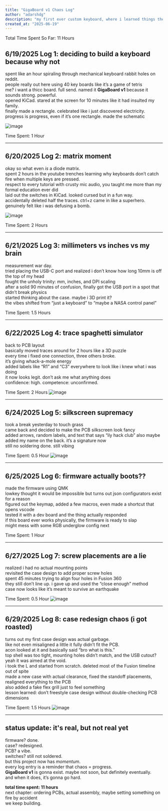 ```yaml
---
title: "GigaBoard v1 Chaos Log"
author: "adarshdg"
description: "my first ever custom keyboard, where i learned things the chaotic way"
created_at: "2025-06-19"
---
```

Total Time Spent So Far: 11 Hours

## **6/19/2025 Log 1: deciding to build a keyboard because why not**

spent like an hour spiraling through mechanical keyboard rabbit holes on reddit.  
people really out here using 40 key boards like it’s a game of tetris  
me? i want a thicc board. full send. named it **GigaBoard v1** because it sounds strong. powerful.  
opened KiCad. stared at the screen for 10 minutes like it had insulted my family.  
finally made a rectangle. celebrated like i just discovered electricity.  
progress is progress, even if it’s one rectangle.
made the schematic

![image](https://github.com/user-attachments/assets/c0b2a086-d88d-46cd-acbf-96c8ab8a776e)


Time Spent: 1 Hour

---

## **6/20/2025 Log 2: matrix moment**

okay so what even *is* a diode matrix.  
spent 2 hours in the youtube trenches learning why keyboards don’t catch fire when multiple keys are pressed.  
respect to every tutorial with crusty mic audio, you taught me more than my formal education ever did  
laid out the switches in KiCad. looked cursed but in a fun way.  
accidentally deleted half the traces. ctrl+z came in like a superhero.  
genuinely felt like i was defusing a bomb.

![image](https://github.com/user-attachments/assets/96671d09-be7a-4555-accb-0e13f99078fc)

Time Spent: 2 Hours

---

## **6/21/2025 Log 3: millimeters vs inches vs my brain**

measurement war day.  
tried placing the USB-C port and realized i don’t know how long 10mm is off the top of my head  
fought the unholy trinity: mm, inches, and DPI scaling  
after a solid 90 minutes of confusion, finally got the USB port in a spot that didn’t break physics  
started thinking about the case. maybe i 3D print it?  
the vibes shifted from “just a keyboard” to “maybe a NASA control panel”

Time Spent: 1.5 Hours

---

## **6/22/2025 Log 4: trace spaghetti simulator**

back to PCB layout  
basically moved traces around for 2 hours like a 3D puzzle  
every time i fixed one connection, three others broke.  
it’s giving whack-a-mole energy  
added labels like “R1” and “C3” everywhere to look like i knew what i was doing  
it now looks legit. don’t ask me what anything does  
confidence: high. competence: unconfirmed.

Time Spent: 2 Hours
![image](https://github.com/user-attachments/assets/17795a43-23c3-481f-b2c7-74257e744f67)

---

## **6/24/2025 Log 5: silkscreen supremacy**

took a break yesterday to touch grass  
came back and decided to make the PCB silkscreen look fancy  
added arrows, random labels, and text that says “ily hack club” 
also maybe added my name on the back. it’s a signature now  
still no soldering done. still vibing

Time Spent: 0.5 Hour
![image](https://github.com/user-attachments/assets/72f197f7-72d5-4c4c-b1af-cbe889595db4)

---

## **6/25/2025 Log 6: firmware actually boots??**

made the firmware using QMK  
lowkey thought it would be impossible but turns out json configurators exist for a reason  
figured out the keymap, added a few macros, even made a shortcut that opens vscode  
tested it with a dev board and the thing actually responded  
if this board ever works physically, the firmware is ready to slap  
might mess with some RGB underglow config next

Time Spent: 1 Hour

---

## **6/27/2025 Log 7: screw placements are a lie**

realized i had no actual mounting points  
revisited the case design to add proper screw holes  
spent 45 minutes trying to align four holes in Fusion 360  
they still don’t line up. i gave up and used the “close enough” method  
case now looks like it’s meant to survive an earthquake

Time Spent: 0.5 Hour
![image](https://github.com/user-attachments/assets/b184f283-79a5-402b-99ef-af96134099c2)




---

## **6/29/2025 Log 8: case redesign chaos (i got roasted)**

turns out my first case design was actual garbage.  
like not even misaligned a little it fully didn’t fit the PCB.  
acon looked at it and basically said “bro what is this.”  
top shell was too tight, mounting holes didn’t match, and the USB cutout? yeah it was aimed at the void.  
i took the L and started from scratch. deleted most of the Fusion timeline out of spite  
made a new case with actual clearance, fixed the standoff placements, realigned everything to the PCB  
also added a fake flex grill just to feel something  
lesson learned: don’t freestyle case design without double-checking PCB dimensions

Time Spent: 1.5 Hours
![image](https://github.com/user-attachments/assets/36e58c37-20c4-490e-bdf1-655fce8fe58d)

---

## **status update: it's real, but not real yet**

firmware? done.  
case? redesigned.  
PCB? a vibe.  
switches? still not soldered.  
but this project now has *momentum*.  
every log entry is a reminder that chaos = progress.  
**GigaBoard v1** is gonna exist. maybe not soon, but definitely eventually.  
and when it does, it’s gonna go hard.



**total time spent: 11 hours**  
next chapter: ordering PCBs, actual assembly, maybe setting something on fire by accident  
we keep building.
